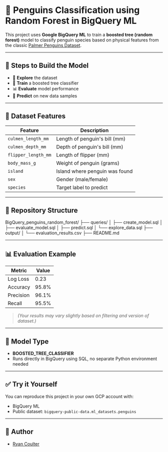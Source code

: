 # 🐧 Penguins Classification using Random Forest in BigQuery ML

This project uses **Google BigQuery ML** to train a **boosted tree (random forest)** model to classify penguin species based on physical features from the classic [Palmer Penguins Dataset](https://allisonhorst.github.io/palmerpenguins/).

---

## 🌳 Steps to Build the Model

- 🌱 **Explore** the dataset
- 🌳 **Train** a boosted tree classifier
- 📊 **Evaluate** model performance
- 🔮 **Predict** on new data samples

---

## 🧪 Dataset Features

| Feature | Description |
|------------------|-------------------------------------|
| `culmen_length_mm` | Length of penguin's bill (mm) |
| `culmen_depth_mm` | Depth of penguin's bill (mm) |
| `flipper_length_mm` | Length of flipper (mm) |
| `body_mass_g` | Weight of penguin (grams) |
| `island` | Island where penguin was found |
| `sex` | Gender (male/female) |
| `species` | Target label to predict |

---

## 📂 Repository Structure
BigQuery_penguins_random_forest/ ├── queries/ │ ├── create_model.sql │ ├── evaluate_model.sql │ ├── predict.sql │ └── explore_data.sql ├── output/ │ └── evaluation_results.csv ├── README.md

---

## 📊 Evaluation Example

| Metric | Value |
|---------------|--------|
| Log Loss | 0.23 |
| Accuracy | 95.8% |
| Precision | 96.1% |
| Recall | 95.5% |

> *(Your results may vary slightly based on filtering and version of dataset.)*

---

## 🧠 Model Type
- **BOOSTED_TREE_CLASSIFIER**
- Runs directly in BigQuery using SQL, no separate Python environment needed

---

## ✅ Try it Yourself

You can reproduce this project in your own GCP account with:
- BigQuery ML
- Public dataset: `bigquery-public-data.ml_datasets.penguins`

---

## 📌 Author
- [Ryan Coulter](https://www.linkedin.com/in/ryan-coulter-706299a1/)

